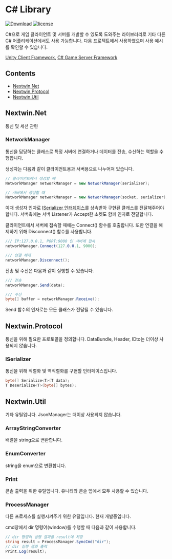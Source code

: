 # C# Library
[![Download](https://img.shields.io/badge/download-v2.1.0-blue)](https://github.com/nextwingames/csharp-lib/releases/download/2.1.0/Nextwin.dll)
[![license](https://img.shields.io/github/license/mashape/apistatus.svg)](https://github.com/nextwingames/csharp-lib/blob/main/LICENSE)

C#으로 게임 클라이언트 및 서버를 개발할 수 있도록 도와주는 라이브러리로 기타 다른 C# 어플리케이션에서도 사용 가능합니다.
다음 프로젝트에서 사용하였으며 사용 예시를 확인할 수 있습니다.

[Unity Client Framework](https://github.com/nextwingames/unity-client), [C# Game Server Framework](https://github.com/nextwingames/csharp-server)

## Contents
- [Nextwin.Net](#nextwinnet)
- [Nextwin.Protocol](#nextwinprotocol)
- [Nextwin.Util](#nextwinutil)

## Nextwin.Net
통신 및 세션 관련
### NetworkManager
통신을 담당하는 클래스로 특정 서버에 연결하거나 데이터를 전송, 수신하는 역할을 수행합니다.

생성자는 다음과 같이 클라이언트용과 서버용으로 나누어져 있습니다.
```C#
// 클라이언트에서 생성할 때
NetworkManager networkManager = new NetworkManager(serializer);

// 서버에서 생성할 때
NetworkManager networkManager = new NetworkManager(socket, serializer);
```
이때 생성자 인자로 [ISerializer 인터페이스](#iserializer)를 상속받아 구현된 클래스를 전달해주어야 합니다. 서버측에는 서버 Listener가 Accept한 소켓도 함께 인자로 전달합니다.

클라이언트에서 서버에 접속할 때에는 Connect() 함수를 호출합니다. 또한 연결을 해제하기 위해 Disconnect() 함수를 사용합니다.
```C#
/// IP:127.0.0.1, PORT:9000 인 서버에 접속
networkManager.Connect(127.0.0.1, 9000);

/// 연결 해제
networkManager.Disconnect();
```

전송 및 수신은 다음과 같이 실행할 수 있습니다.
```C#
/// 전송
networkManager.Send(data);

/// 수신
byte[] buffer = networkManager.Receive();
```
Send 함수의 인자로는 모든 클래스가 전달될 수 있습니다.

## Nextwin.Protocol
통신을 위해 필요한 프로토콜을 정의합니다. DataBundle, Header, IDto는 더이상 사용되지 않습니다.
### ISerializer
통신을 위해 직렬화 및 역직렬화를 구현할 인터페이스입니다.
```C#
byte[] Serialize<T>(T data);
T Deserialize<T>(byte[] bytes);
```

## Nextwin.Util
기타 유틸입니다. JsonManager는 더이상 사용되지 않습니다.
### ArrayStringConverter
배열을 string으로 변환합니다.
### EnumConverter
string을 enum으로 변환합니다.
### Print
콘솔 출력을 위한 유틸입니다. 유니티와 콘솔 앱에서 모두 사용할 수 있습니다.
### ProcessManager
다른 프로세스를 실행시켜주기 위한 유틸입니다. 현재 개발중입니다.

cmd창에서 dir 명령어(window)를 수행할 때 다음과 같이 사용합니다.
```C#
// dir 명령어 실행 결과를 result에 저장
string result = ProcessManager.SyncCmd("dir");
// dir 실행 결과 출력
Print.Log(result);
```
